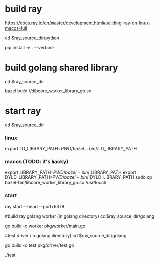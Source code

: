 # build ray
https://docs.ray.io/en/master/development.html#building-ray-on-linux-macos-full

cd $ray_source_dir/python

pip install -e . --verbose

# build golang shared library
cd $ray_source_dir

bazel build //:libcore_worker_library_go.so

# start ray
cd $ray_source_dir

### linux
export LD_LIBRARY_PATH=${PWD}/bazel-bin/:$LD_LIBRARY_PATH 

### macos (TODO: it's hacky)
export LIBRARY_PATH=${PWD}/bazel-bin/:$LIBRARY_PATH
export DYLD_LIBRARY_PATH=${PWD}/bazel-bin/:$DYLD_LIBRARY_PATH
sudo cp bazel-bin/libcore_worker_library_go.so /usr/local/

### start
ray start --head --port=6379

#build ray golang worker (in golang directory)
cd $ray_source_dir/golang

go build -o worker pkg/worker/main.go

#test driver (in golang directory)
cd $ray_source_dir/golang

go build -o test pkg/driver/test.go

./test